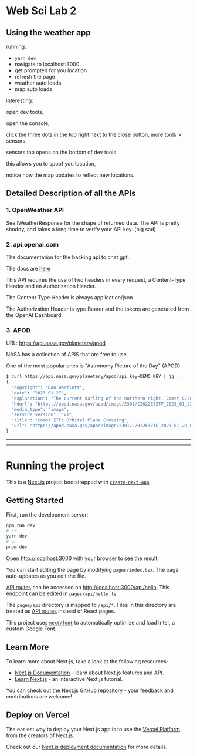 # Web Sci Lab 2

## Using the weather app

running:

- ```yarn dev```
- navigate to localhost:3000
- get prompted for you location
- refresh the page
- weather auto loads
- map auto loads

interesting: 

open dev tools,

open the console,

click the three dots in the top right next to the close button,
more tools > sensors

sensors tab opens on the bottom of dev tools

this allows you to spoof you location,

notice how the map updates to reflect new locations.


## Detailed Description of all the APIs

### 1. OpenWeather API

See IWeatherResponse for the shape of returned data. The API is pretty shoddy, and takes a long time to verify your API key. (big sad)

### 2. api.openai.com

The documentation for the backing api to chat gpt. 

The docs are [here](https://beta.openai.com/docs/api-reference/authentication)

This API requires the use of two headers in every request, 
a Content-Type Header and an Authorization Header.

The Content-Type Header is always application/json.

The Authorization Header is type Bearer and the tokens are generated from the OpenAI Dashboard.

### 3. APOD
URL: https://api.nasa.gov/planetary/apod

NASA has a collection of APIS that are free to use. 

One of the most popular ones is "Astronomy Picture of the Day" (APOD).

```bash
$ curl https://api.nasa.gov/planetary/apod?api_key=DEMO_KEY | jq .
{
  "copyright": "Dan Bartlett",
  "date": "2023-01-27",
  "explanation": "The current darling of the northern night, Comet C/2022 E3 ZTF is captured in this telescopic image from a dark sky location at June Lake, California. Of course Comet ZTF has been growing brighter in recent days, headed for its closest approach to Earth on February 1.  But this view was recorded on January 23, very close to the time planet Earth crossed the orbital plane of long-period Comet ZTF. The comet's broad, whitish dust tail is still curved and fanned out away from the Sun as Comet ZTF sweeps along its orbit. Due to perspective near the orbital plane crossing, components of the fanned out dust tail appear on both sides of the comet's green tinted coma though, to lend Comet ZTF a visually striking (left) anti-tail. Buffeted by solar activity the comet's narrower ion tail also streams away from the coma diagonally to the right, across the nearly three degree wide field of view.",
  "hdurl": "https://apod.nasa.gov/apod/image/2301/C2022E3ZTF_2023_01_23_054036PST_DEBartlett.jpg",
  "media_type": "image",
  "service_version": "v1",
  "title": "Comet ZTF: Orbital Plane Crossing",
  "url": "https://apod.nasa.gov/apod/image/2301/C2022E3ZTF_2023_01_23_054036PST_DEBartlett1024.jpg"
}
```




---

---

# Running the project

This is a [Next.js](https://nextjs.org/) project bootstrapped with [`create-next-app`](https://github.com/vercel/next.js/tree/canary/packages/create-next-app).

## Getting Started

First, run the development server:

```bash
npm run dev
# or
yarn dev
# or
pnpm dev
```

Open [http://localhost:3000](http://localhost:3000) with your browser to see the result.

You can start editing the page by modifying `pages/index.tsx`. The page auto-updates as you edit the file.

[API routes](https://nextjs.org/docs/api-routes/introduction) can be accessed on [http://localhost:3000/api/hello](http://localhost:3000/api/hello). This endpoint can be edited in `pages/api/hello.ts`.

The `pages/api` directory is mapped to `/api/*`. Files in this directory are treated as [API routes](https://nextjs.org/docs/api-routes/introduction) instead of React pages.

This project uses [`next/font`](https://nextjs.org/docs/basic-features/font-optimization) to automatically optimize and load Inter, a custom Google Font.

## Learn More

To learn more about Next.js, take a look at the following resources:

- [Next.js Documentation](https://nextjs.org/docs) - learn about Next.js features and API.
- [Learn Next.js](https://nextjs.org/learn) - an interactive Next.js tutorial.

You can check out [the Next.js GitHub repository](https://github.com/vercel/next.js/) - your feedback and contributions are welcome!

## Deploy on Vercel

The easiest way to deploy your Next.js app is to use the [Vercel Platform](https://vercel.com/new?utm_medium=default-template&filter=next.js&utm_source=create-next-app&utm_campaign=create-next-app-readme) from the creators of Next.js.

Check out our [Next.js deployment documentation](https://nextjs.org/docs/deployment) for more details.
